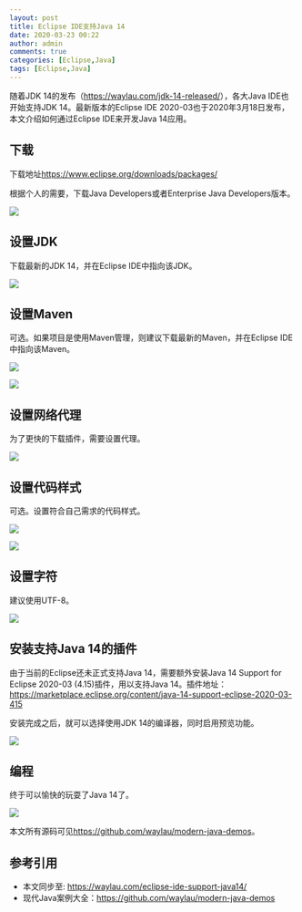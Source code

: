 ```yaml
---
layout: post
title: Eclipse IDE支持Java 14
date: 2020-03-23 00:22
author: admin
comments: true
categories: [Eclipse,Java]
tags: [Eclipse,Java]
---
```


随着JDK 14的发布（<https://waylau.com/jdk-14-released/>），各大Java IDE也开始支持JDK 14。最新版本的Eclipse IDE 2020-03也于2020年3月18日发布，本文介绍如何通过Eclipse IDE来开发Java 14应用。

<!-- more -->


## 下载

下载地址<https://www.eclipse.org/downloads/packages/>

根据个人的需要，下载Java Developers或者Enterprise Java Developers版本。

![](../images/post/20200323-01-down.png)

## 设置JDK

下载最新的JDK 14，并在Eclipse IDE中指向该JDK。


![](../images/post/20200323-02-jdk.png)

## 设置Maven

可选。如果项目是使用Maven管理，则建议下载最新的Maven，并在Eclipse IDE中指向该Maven。


![](../images/post/20200323-03-maven.png)

![](../images/post/20200323-04-maven.png)



## 设置网络代理

为了更快的下载插件，需要设置代理。

![](../images/post/20200323-05-proxy.png)


## 设置代码样式

可选。设置符合自己需求的代码样式。

![](../images/post/20200323-06-code-style.png)



![](../images/post/20200323-07-code-style.png)



## 设置字符

建议使用UTF-8。

![](../images/post/20200323-08-encoding.png)

## 安装支持Java 14的插件

由于当前的Eclipse还未正式支持Java 14，需要额外安装Java 14 Support for Eclipse 2020-03 (4.15)插件，用以支持Java 14。插件地址：
<https://marketplace.eclipse.org/content/java-14-support-eclipse-2020-03-415>


安装完成之后，就可以选择使用JDK 14的编译器，同时启用预览功能。

![](../images/post/20200323-09-plug.png)

## 编程

终于可以愉快的玩耍了Java 14了。


![](../images/post/20200323-10-coding.png)

本文所有源码可见<https://github.com/waylau/modern-java-demos>。


## 参考引用

* 本文同步至: <https://waylau.com/eclipse-ide-support-java14/>
* 现代Java案例大全：<https://github.com/waylau/modern-java-demos>
